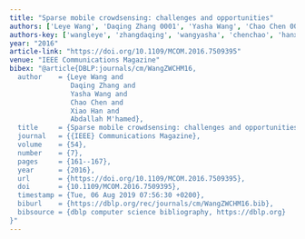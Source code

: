 ```yaml
---
title: "Sparse mobile crowdsensing: challenges and opportunities"
authors: ['Leye Wang', 'Daqing Zhang 0001', 'Yasha Wang', 'Chao Chen 0004', 'Xiao Han 0001', "Abdallah M'hamed"]
authors-key: ['wangleye', 'zhangdaqing', 'wangyasha', 'chenchao', 'hanxiao', "m'hamedabdallah"]
year: "2016"
article-link: "https://doi.org/10.1109/MCOM.2016.7509395"
venue: "IEEE Communications Magazine"
bibex: "@article{DBLP:journals/cm/WangZWCHM16,
  author    = {Leye Wang and
               Daqing Zhang and
               Yasha Wang and
               Chao Chen and
               Xiao Han and
               Abdallah M'hamed},
  title     = {Sparse mobile crowdsensing: challenges and opportunities},
  journal   = {{IEEE} Communications Magazine},
  volume    = {54},
  number    = {7},
  pages     = {161--167},
  year      = {2016},
  url       = {https://doi.org/10.1109/MCOM.2016.7509395},
  doi       = {10.1109/MCOM.2016.7509395},
  timestamp = {Tue, 06 Aug 2019 07:56:30 +0200},
  biburl    = {https://dblp.org/rec/journals/cm/WangZWCHM16.bib},
  bibsource = {dblp computer science bibliography, https://dblp.org}
}"
---
```

